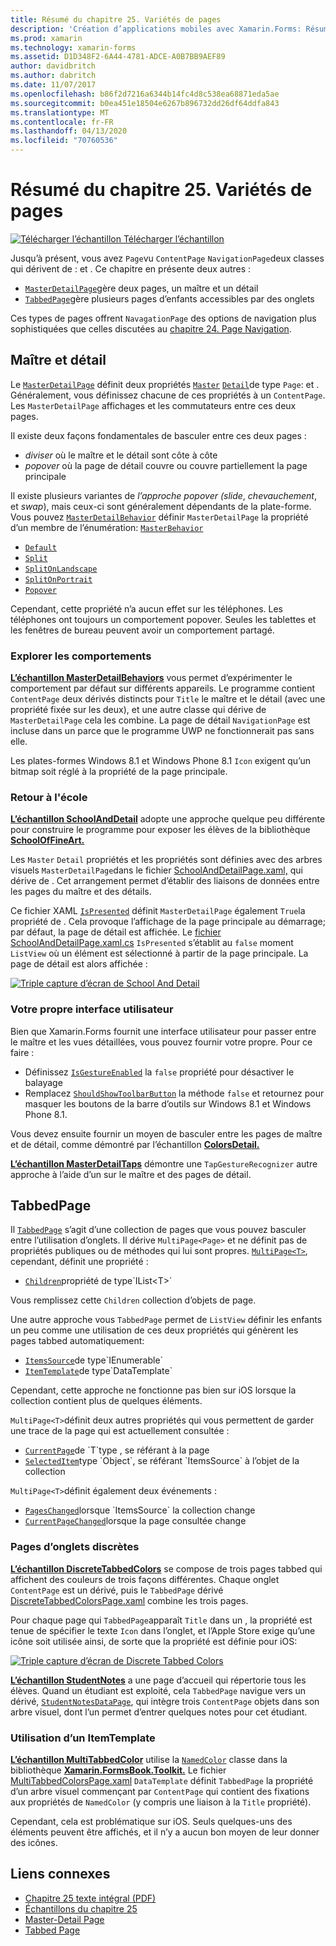 ```yaml
---
title: Résumé du chapitre 25. Variétés de pages
description: 'Création d’applications mobiles avec Xamarin.Forms: Résumé du chapitre 25. Variétés de pages'
ms.prod: xamarin
ms.technology: xamarin-forms
ms.assetid: D1D348F2-6A44-4781-ADCE-A0B7BB9AEF89
author: davidbritch
ms.author: dabritch
ms.date: 11/07/2017
ms.openlocfilehash: b86f2d7216a6344b14fc4d8c538ea68871eda5ae
ms.sourcegitcommit: b0ea451e18504e6267b896732dd26df64ddfa843
ms.translationtype: MT
ms.contentlocale: fr-FR
ms.lasthandoff: 04/13/2020
ms.locfileid: "70760536"
---
```

# <a name="summary-of-chapter-25-page-varieties"></a>Résumé du chapitre 25. Variétés de pages

[![Télécharger](~/media/shared/download.png) l’échantillon Télécharger l’échantillon](https://github.com/xamarin/xamarin-forms-book-samples/tree/master/Chapter25)

Jusqu’à présent, vous avez `Page`vu `ContentPage` `NavigationPage`deux classes qui dérivent de : et . Ce chapitre en présente deux autres :

- [`MasterDetailPage`](xref:Xamarin.Forms.MasterDetailPage)gère deux pages, un maître et un détail
- [`TabbedPage`](xref:Xamarin.Forms.TabbedPage)gère plusieurs pages d’enfants accessibles par des onglets

Ces types de pages offrent `NavagationPage` des options de navigation plus sophistiquées que celles discutées au [chapitre 24. Page Navigation](~/xamarin-forms/creating-mobile-apps-xamarin-forms/summaries/chapter24.md).

## <a name="master-and-detail"></a>Maître et détail

Le [`MasterDetailPage`](xref:Xamarin.Forms.MasterDetailPage) définit deux propriétés [`Master`](xref:Xamarin.Forms.MasterDetailPage.Master) [`Detail`](xref:Xamarin.Forms.MasterDetailPage.Detail)de type `Page`: et . Généralement, vous définissez chacune de ces propriétés à un `ContentPage`. Les `MasterDetailPage` affichages et les commutateurs entre ces deux pages.

Il existe deux façons fondamentales de basculer entre ces deux pages :

- *diviser* où le maître et le détail sont côte à côte
- *popover* où la page de détail couvre ou couvre partiellement la page principale

Il existe plusieurs variantes de *l’approche popover* *(slide*, *chevauchement*, et *swap*), mais ceux-ci sont généralement dépendants de la plate-forme. Vous pouvez [`MasterDetailBehavior`](xref:Xamarin.Forms.MasterDetailPage.MasterBehavior) définir `MasterDetailPage` la propriété d’un membre de l’énumération: [`MasterBehavior`](xref:Xamarin.Forms.MasterBehavior)

- [`Default`](xref:Xamarin.Forms.MasterBehavior.Default)
- [`Split`](xref:Xamarin.Forms.MasterBehavior.Split)
- [`SplitOnLandscape`](xref:Xamarin.Forms.MasterBehavior.SplitOnLandscape)
- [`SplitOnPortrait`](xref:Xamarin.Forms.MasterBehavior.SplitOnPortrait)
- [`Popover`](xref:Xamarin.Forms.MasterBehavior.Popover)

Cependant, cette propriété n’a aucun effet sur les téléphones. Les téléphones ont toujours un comportement popover. Seules les tablettes et les fenêtres de bureau peuvent avoir un comportement partagé.

### <a name="exploring-the-behaviors"></a>Explorer les comportements

[**L’échantillon MasterDetailBehaviors**](https://github.com/xamarin/xamarin-forms-book-samples/tree/master/Chapter25/MasterDetailBehaviors) vous permet d’expérimenter le comportement par défaut sur différents appareils. Le programme contient `ContentPage` deux dérivés distincts pour `Title` le maître et le détail (avec une propriété fixée sur les deux), et une autre classe qui dérive de `MasterDetailPage` cela les combine. La page de détail `NavigationPage` est incluse dans un parce que le programme UWP ne fonctionnerait pas sans elle.

Les plates-formes Windows 8.1 et Windows Phone 8.1 `Icon` exigent qu’un bitmap soit réglé à la propriété de la page principale.

### <a name="back-to-school"></a>Retour à l'école

[**L’échantillon SchoolAndDetail**](https://github.com/xamarin/xamarin-forms-book-samples/tree/master/Chapter25/SchoolAndDetail) adopte une approche quelque peu différente pour construire le programme pour exposer les élèves de la bibliothèque [**SchoolOfFineArt.**](https://github.com/xamarin/xamarin-forms-book-samples/tree/master/Libraries/SchoolOfFineArt)

Les `Master` `Detail` propriétés et les propriétés sont définies avec des arbres visuels `MasterDetailPage`dans le fichier [SchoolAndDetailPage.xaml,](https://github.com/xamarin/xamarin-forms-book-samples/blob/master/Chapter25/SchoolAndDetail/SchoolAndDetail/SchoolAndDetail/SchoolAndDetailPage.xaml) qui dérive de . Cet arrangement permet d’établir des liaisons de données entre les pages du maître et des détails.

Ce fichier XAML [`IsPresented`](xref:Xamarin.Forms.MasterDetailPage.IsPresented) définit `MasterDetailPage` également `True`la propriété de . Cela provoque l’affichage de la page principale au démarrage; par défaut, la page de détail est affichée. Le [fichier SchoolAndDetailPage.xaml.cs](https://github.com/xamarin/xamarin-forms-book-samples/blob/master/Chapter25/SchoolAndDetail/SchoolAndDetail/SchoolAndDetail/SchoolAndDetailPage.xaml.cs) `IsPresented` s’établit au `false` moment `ListView` où un élément est sélectionné à partir de la page principale. La page de détail est alors affichée :

[![Triple capture d’écran de School And Detail](images/ch25fg09-small.png "Page de détail d’un MasterDetailPage")](images/ch25fg09-large.png#lightbox "Page de détail d’un MasterDetailPage")

### <a name="your-own-user-interface"></a>Votre propre interface utilisateur

Bien que Xamarin.Forms fournit une interface utilisateur pour passer entre le maître et les vues détaillées, vous pouvez fournir votre propre. Pour ce faire :

- Définissez [`IsGestureEnabled`](xref:Xamarin.Forms.MasterDetailPage.IsGestureEnabled) la `false` propriété pour désactiver le balayage
- Remplacez [`ShouldShowToolbarButton`](xref:Xamarin.Forms.MasterDetailPage.ShouldShowToolbarButton) la méthode `false` et retournez pour masquer les boutons de la barre d’outils sur Windows 8.1 et Windows Phone 8.1.

Vous devez ensuite fournir un moyen de basculer entre les pages de maître et de détail, comme démontré par l’échantillon [**ColorsDetail.**](https://github.com/xamarin/xamarin-forms-book-samples/tree/master/Chapter25/ColorsDetails)

[**L’échantillon MasterDetailTaps**](https://github.com/xamarin/xamarin-forms-book-samples/tree/master/Chapter25/MasterDetailTaps) démontre une `TapGestureRecognizer` autre approche à l’aide d’un sur le maître et des pages de détail.

## <a name="tabbedpage"></a>TabbedPage

Il [`TabbedPage`](xref:Xamarin.Forms.TabbedPage) s’agit d’une collection de pages que vous pouvez basculer entre l’utilisation d’onglets. Il dérive `MultiPage<Page>` et ne définit pas de propriétés publiques ou de méthodes qui lui sont propres. [`MultiPage<T>`](xref:Xamarin.Forms.MultiPage`1), cependant, définit une propriété :

- [`Children`](xref:Xamarin.Forms.MultiPage`1.Children)propriété de type`IList<T>`

Vous remplissez cette `Children` collection d’objets de page.

Une autre approche vous `TabbedPage` permet de `ListView` définir les enfants un peu comme une utilisation de ces deux propriétés qui génèrent les pages tabbed automatiquement:

- [`ItemsSource`](xref:Xamarin.Forms.MultiPage`1.ItemsSource)de type`IEnumerable`
- [`ItemTemplate`](xref:Xamarin.Forms.MultiPage`1.ItemTemplate)de type`DataTemplate`

Cependant, cette approche ne fonctionne pas bien sur iOS lorsque la collection contient plus de quelques éléments.

`MultiPage<T>`définit deux autres propriétés qui vous permettent de garder une trace de la page qui est actuellement consultée :

- [`CurrentPage`](xref:Xamarin.Forms.MultiPage`1.CurrentPage)de `T`type , se référant à la page
- [`SelectedItem`](xref:Xamarin.Forms.MultiPage`1.SelectedItem)type `Object`, se référant `ItemsSource` à l’objet de la collection

`MultiPage<T>`définit également deux événements :

- [`PagesChanged`](xref:Xamarin.Forms.MultiPage`1.PagesChanged)lorsque `ItemsSource` la collection change
- [`CurrentPageChanged`](xref:Xamarin.Forms.MultiPage`1.CurrentPageChanged)lorsque la page consultée change

### <a name="discrete-tab-pages"></a>Pages d’onglets discrètes

[**L’échantillon DiscreteTabbedColors**](https://github.com/xamarin/xamarin-forms-book-samples/tree/master/Chapter25/DiscreteTabbedColors) se compose de trois pages tabbed qui affichent des couleurs de trois façons différentes. Chaque onglet `ContentPage` est un dérivé, puis le `TabbedPage` dérivé [DiscreteTabbedColorsPage.xaml](https://github.com/xamarin/xamarin-forms-book-samples/blob/master/Chapter25/DiscreteTabbedColors/DiscreteTabbedColors/DiscreteTabbedColors/DiscreteTabbedColorsPage.xaml) combine les trois pages.

Pour chaque page qui `TabbedPage`apparaît `Title` dans un , la propriété est tenue de spécifier le texte `Icon` dans l’onglet, et l’Apple Store exige qu’une icône soit utilisée ainsi, de sorte que la propriété est définie pour iOS:

[![Triple capture d’écran de Discrete Tabbed Colors](images/ch25fg13-small.png "TabbedPage")](images/ch25fg13-large.png#lightbox "TabbedPage")

[**L’échantillon StudentNotes**](https://github.com/xamarin/xamarin-forms-book-samples/tree/master/Chapter25/StudentNotes) a une page d’accueil qui répertorie tous les élèves. Quand un étudiant est exploité, cela `TabbedPage` navigue vers un dérivé, [`StudentNotesDataPage`](https://github.com/xamarin/xamarin-forms-book-samples/blob/master/Chapter25/StudentNotes/StudentNotes/StudentNotes/StudentNotesDataPage.xaml), qui intègre trois `ContentPage` objets dans son arbre visuel, dont l’un permet d’entrer quelques notes pour cet étudiant.

### <a name="using-an-itemtemplate"></a>Utilisation d’un ItemTemplate

[**L’échantillon MultiTabbedColor**](https://github.com/xamarin/xamarin-forms-book-samples/tree/master/Chapter25/MultiTabbedColors) utilise la [`NamedColor`](https://github.com/xamarin/xamarin-forms-book-samples/blob/master/Libraries/Xamarin.FormsBook.Toolkit/Xamarin.FormsBook.Toolkit/NamedColor.cs) classe dans la bibliothèque [**Xamarin.FormsBook.Toolkit.**](https://github.com/xamarin/xamarin-forms-book-samples/tree/master/Libraries/Xamarin.FormsBook.Toolkit) Le fichier [MultiTabbedColorsPage.xaml](https://github.com/xamarin/xamarin-forms-book-samples/blob/master/Chapter25/MultiTabbedColors/MultiTabbedColors/MultiTabbedColors/MultiTabbedColorsPage.xaml) `DataTemplate` définit `TabbedPage` la propriété d’un arbre visuel commençant par `ContentPage` qui contient des fixations aux propriétés de `NamedColor` (y compris une liaison à la `Title` propriété).

Cependant, cela est problématique sur iOS. Seuls quelques-uns des éléments peuvent être affichés, et il n’y a aucun bon moyen de leur donner des icônes.

## <a name="related-links"></a>Liens connexes

- [Chapitre 25 texte intégral (PDF)](https://download.xamarin.com/developer/xamarin-forms-book/XamarinFormsBook-Ch25-Apr2016.pdf)
- [Échantillons du chapitre 25](https://github.com/xamarin/xamarin-forms-book-samples/tree/master/Chapter25)
- [Master-Detail Page](~/xamarin-forms/app-fundamentals/navigation/master-detail-page.md)
- [Tabbed Page](~/xamarin-forms/app-fundamentals/navigation/tabbed-page.md)
